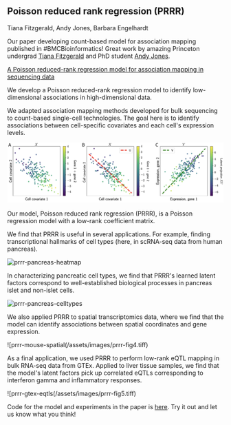 ## Poisson reduced rank regression (PRRR)

Tiana Fitzgerald, Andy Jones, Barbara Engelhardt

Our paper developing count-based model for association mapping published in #BMCBioinformatics! Great work by amazing Princeton undergrad [Tiana Fitzgerald](https://www.twitter.com/@tianafitz_) and PhD student [Andy Jones](https://twitter.com/andy_c_jones).

[A Poisson reduced-rank regression model for association mapping in sequencing data](https://bmcbioinformatics.biomedcentral.com/articles/10.1186/s12859-022-05054-6)

We develop a Poisson reduced-rank regression model to identify low-dimensional associations in high-dimensional data.

We adapted association mapping methods developed for bulk sequencing to count-based single-cell technologies. The goal here is to identify associations between cell-specific covariates and each cell's expression levels.

![prrr-2D-representation](/assets/images/prrr-fig1.tiff)

Our model, Poisson reduced rank regression (PRRR), is a Poisson regression model with a low-rank coefficient matrix.

We find that PRRR is useful in several applications. For example, finding transcriptional hallmarks of cell types (here, in scRNA-seq data from human pancreas).

![prrr-pancreas-heatmap](/assets/images/prrr-fig2.tiff)

In characterizing pancreatic cell types, we find that PRRR's learned latent factors correspond to well-established biological processes in pancreas islet and non-islet cells.

![prrr-pancreas-celltypes](/assets/images/prrr-fig3.tiff)

We also applied PRRR to spatial transcriptomics data, where we find that the model can identify associations between spatial coordinates and gene expression.

![prrr-mouse-spatial(/assets/images/prrr-fig4.tiff)

As a final application, we used PRRR to perform low-rank eQTL mapping in bulk RNA-seq data from GTEx. Applied to liver tissue samples, we find that the model's latent factors pick up correlated eQTLs corresponding to interferon gamma and inflammatory responses.

![prrr-gtex-eqtls(/assets/images/prrr-fig5.tiff)

Code for the model and experiments in the paper is [here](https://github.com/tianafitz/PRRR). Try it out and let us know what you think!

